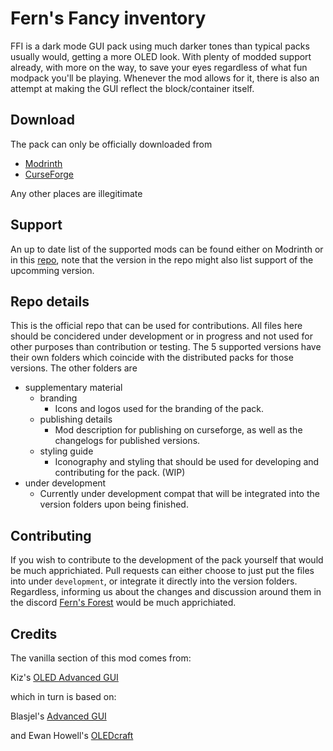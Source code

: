 # Fern's Fancy inventory
FFI is a dark mode GUI pack using much darker tones than typical packs usually would, getting a more OLED look. With plenty of modded support already, with more on the way, to save your eyes regardless of what fun modpack you'll be playing. Whenever the mod allows for it, there is also an attempt at making the GUI reflect the block/container itself.

## Download
The pack can only be officially downloaded from
 - [Modrinth](https://modrinth.com/resourcepack/ferns-fancy-inventory)
 - [CurseForge](https://www.curseforge.com/minecraft/texture-packs/ferns-fancy-inventory)
 
 Any other places are illegitimate

 ## Support
 An up to date list of the supported mods can be found either on Modrinth or in this [repo](https://github.com/akkini1/Ferns-Fancy-Inventory/blob/main/supplementary%20material/publishing%20details/FFI%20Description.md), note that the version in the repo might also list support of the upcomming version.

## Repo details
This is the official repo that can be used for contributions. All files here should be concidered under development or in progress and not used for other purposes than contribution or testing.
The 5 supported versions have their own folders which coincide with the distributed packs for those versions.
The other folders are
- supplementary material
  - branding
    - Icons and logos used for the branding of the pack.
  - publishing details
    - Mod description for publishing on curseforge, as well as the changelogs for published versions.
  - styling guide
    - Iconography and styling that should be used for developing and contributing for the pack. (WIP)
- under development
    - Currently under development compat that will be integrated into the version folders upon being finished.


## Contributing
If you wish to contribute to the development of the pack yourself that would be much apprichiated. Pull requests can either choose to just put the files into under `development`, or integrate it directly into the version folders. Regardless, informing us about the changes and discussion around them in the discord [Fern's Forest](https://discord.gg/3bgQsPYwZb) would be much apprichiated.

## Credits
The vanilla section of this mod comes from:

Kiz's [OLED Advanced GUI]([https://www.planetminecraft.com/texture-pack/dark-advanced-gui/](https://www.planetminecraft.com/texture-pack/dark-advanced-gui/))

which in turn is based on:

Blasjel's [Advanced GUI]([https://www.planetminecraft.com/texture-pack/custom-gui/](https://www.planetminecraft.com/texture-pack/custom-gui/))

and
Ewan Howell's [OLEDcraft]([https://www.planetminecraft.com/texture-pack/oledcraft/](https://www.planetminecraft.com/texture-pack/oledcraft/))
